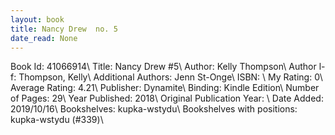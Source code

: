 ```yaml
---
layout: book
title: Nancy Drew  no. 5
date_read: None
---
```


Book Id: 41066914\ 
Title: Nancy Drew #5\ 
Author: Kelly Thompson\ 
Author l-f: Thompson, Kelly\ 
Additional Authors: Jenn St-Onge\ 
ISBN: \ 
My Rating: 0\ 
Average Rating: 4.21\ 
Publisher: Dynamite\ 
Binding: Kindle Edition\ 
Number of Pages: 29\ 
Year Published: 2018\ 
Original Publication Year: \ 
Date Added: 2019/10/16\ 
Bookshelves: kupka-wstydu\ 
Bookshelves with positions: kupka-wstydu (#339)\ 

